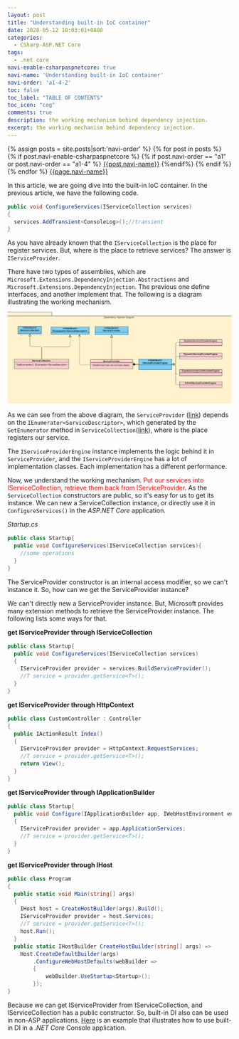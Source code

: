 ```yaml
---
layout: post
title: "Understanding built-in IoC container"
date: 2020-05-12 10:03:01+0800
categories:
  - CSharp-ASP.NET Core
tags:
  - .net core
navi-enable-csharpaspnetcore: true
navi-name: 'Understanding built-in IoC container'
navi-order: 'a1-4-2'
toc: false
toc_label: "TABLE OF CONTENTS"
toc_icon: "cog"
comments: true
description: the working mechanism behind dependency injection.
excerpt: the working mechanism behind dependency injection.
---
```

<!--navigation bar-->
<div class='navi-link-container'>
  {% assign posts = site.posts|sort:'navi-order' %}
  {% for post in posts %}
    {% if post.navi-enable-csharpaspnetcore %}
        {% if post.navi-order == "a1" or 
              post.navi-order == "a1-4" %}
            <a href="{{ site.baseurl }}{{ post.url }}" class='navi-link'>{{post.navi-name}}</a>
        {%endif%}
    {% endif %}
  {% endfor %}
<a class='navi-link' href="">{{page.navi-name}}</a>
</div>
<!--navigation bar-->

<!-- 获取 serviceprovider from App,ihost,servicecollection,httpcontext-->
<!-- 几个重要的接口 和 类 -->
In this article, we are going dive into the built-in IoC container. In the previous article, we have the following code.

```c#
public void ConfigureServices(IServiceCollection services)
{
  services.AddTransient<ConsoleLog>();//transient
}
```

As you have already known that the `IServiceCollection` is the place for register services. But, where is the place to retrieve services? The answer is `IServiceProvider`. 

There have two types of assemblies, which are `Microsoft.Extensions.DependencyInjection.Abstractions` and `Microsoft.Extensions.DependencyInjection`. The previous one define interfaces, and another implement that. The following is a diagram illustrating the working mechanism.

![Alt][1]

As we can see from the above diagram, the `ServiceProvider` ([link][2]) depends on the `IEnumerator<ServiceDescriptor>`, which generated by the `GetEnumerator` method in `ServiceCollection`([link][3]), where is the place registers our service. 

The `IServiceProviderEngine` instance implements the logic behind it in `ServiceProvider`, and the `IServiceProviderEngine` has a lot of implementation classes. Each implementation has a different performance.

Now, we understand the working mechanism. <span style='color: red;'>Put our services into IServiceCollection, retrieve them back from IServiceProvider</span>. As the `ServiceCollection` constructors are public, so it's easy for us to get its instance. We can new a ServiceCollection instance, or directly use it in `ConfigureServices()` in the *ASP.NET Core* application.

*Startup.cs*
```c#
public class Startup{
  public void ConfigureServices(IServiceCollection services){
    //some operations
  }
}
```
The ServiceProvider constructor is an internal access modifier, so we can't instance it. So, how can we get the ServiceProvider instance?

We can't directly new a ServiceProvider instance. But, Microsoft provides many extension methods to retrieve the ServiceProvider instance. The following lists some ways for that.

**get IServiceProvider through IServiceCollection**
```c#
public class Startup{
  public void ConfigureServices(IServiceCollection services)
  {
    IServiceProvider provider = services.BuildServiceProvider();
    //T service = provider.getService<T>();
  }
}
```

**get IServiceProvider through HttpContext**
```c#
public class CustomController : Controller
{
  public IActionResult Index()
  {
    IServiceProvider provider = HttpContext.RequestServices;
    //T service = provider.getService<T>();
    return View();
  }
}
```

**get IServiceProvider through IApplicationBuilder**
```c#
public class Startup{
  public void Configure(IApplicationBuilder app, IWebHostEnvironment env)
  {
    IServiceProvider provider = app.ApplicationServices;
    //T service = provider.getService<T>();
  }
}
```

**get IServiceProvider through IHost**
```c#
public class Program
{
  public static void Main(string[] args)
  {
    IHost host = CreateHostBuilder(args).Build();
    IServiceProvider provider = host.Services;
    //T service = provider.getService<T>();
    host.Run();
  }
  public static IHostBuilder CreateHostBuilder(string[] args) =>
    Host.CreateDefaultBuilder(args)
        .ConfigureWebHostDefaults(webBuilder =>
        {
            webBuilder.UseStartup<Startup>();
        });
}
```

Because we can get IServiceProvider from IServiceCollection, and IServiceCollection has a public constructor. So, built-in DI also can be used in non-ASP applications. [Here][4] is an example that illustrates how to use built-in DI in a *.NET Core* Console application.



[1]: /public/img/2020-05-12-understanding-built-in-ioc-container-a.png
[2]: https://source.dot.net/#Microsoft.Extensions.DependencyInjection/ServiceProvider.cs
[3]: https://source.dot.net/#Microsoft.Extensions.DependencyInjection/ServiceCollection.cs,beaaadffb389924e
[4]: https://github.com/voltwu/C-Sharp-Console-Application-NET-CORE-Built-In-Dependency-Injection-Example
